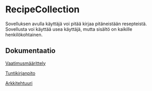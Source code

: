 # RecipeCollection

Sovelluksen avulla käyttäjä voi pitää kirjaa pitäneistään resepteistä. 
Sovellusta voi käyttää usea käyttäjä, mutta sisältö on kaikille henkilökohtainen.


## Dokumentaatio

[Vaatimusmäärittely](https://github.com/jennaran/ot-harjoitustyo/blob/master/dokumentaatio/alustava_maarittelydokumentti.md)

[Tuntikirjanpito](https://github.com/jennaran/ot-harjoitustyo/blob/master/dokumentaatio/tuntikirjanpito.md)

[Arkkitehtuuri]()

